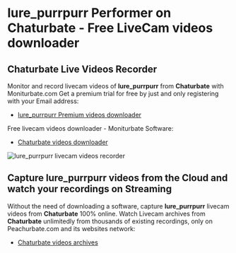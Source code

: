 # lure_purrpurr Performer on Chaturbate - Free LiveCam videos downloader

## Chaturbate Live Videos Recorder

Monitor and record livecam videos of **lure_purrpurr** from **Chaturbate** with Moniturbate.com
Get a premium trial for free by just and only registering with your Email address:
* [lure_purrpurr Premium videos downloader](https://moniturbate.com/request-demo-licence-key.html)

Free livecam videos downloader - Moniturbate Software:
* [Chaturbate videos downloader](https://moniturbate.com/moniturbate-download-software.html)

![lure_purrpurr livecam videos recorder](https://peachurnet.com/templates/moniturbate-software.png)


## Capture lure_purrpurr videos from the Cloud and watch your recordings on Streaming

Without the need of downloading a software, capture **lure_purrpurr** livecam videos from **Chaturbate** 100% online.
Watch Livecam archives from **Chaturbate** unlimitedly from thousands of existing recordings, only on Peachurbate.com and its websites network:
* [Chaturbate videos archives](https://peachurnet.com/)